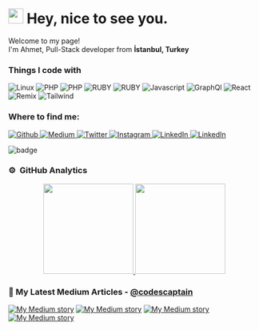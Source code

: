 <h1>
    <img src="https://emojis.slackmojis.com/emojis/images/1531849430/4246/blob-sunglasses.gif?1531849430" width="30"/> Hey, nice to see you.
</h1>
              

<p>Welcome to my page! </br> I'm Ahmet, Pull-Stack developer from <b>İstanbul, Turkey</b></p>
<h3>Things I code with</h3>
<p>
    <img alt="Linux" src="https://img.shields.io/badge/-linux-black?style=flat-square&logo=Linux"/>
    <img alt="PHP" src="https://img.shields.io/badge/-php-black?style=flat-square&logo=php"/>
    <img alt="PHP" src="https://img.shields.io/badge/-wordpress-blue?style=flat-square&logo=wordpress"/>
    <img alt="RUBY" src="https://img.shields.io/badge/-ruby-red?style=flat-square&logo=ruby"/>
    <img alt="RUBY" src="https://img.shields.io/badge/-RAILS-red?style=flat-square&logo=ruby-on-rails"/>
    <img alt="Javascript" src="https://img.shields.io/badge/-javascript-black?style=flat-square&logo=javascript"/>
    <img alt="GraphQl" src="https://img.shields.io/badge/-GraphQl-purple?style=flat-square&logo=graphql"/> 
    <img alt="React" src="https://img.shields.io/badge/-React-blue?style=flat-square&logo=react"/> 
    <img alt="Remix" src="https://img.shields.io/badge/-Remix-darkblue?style=flat-square&logo=remix"/>
    <img alt="Tailwind" src="https://img.shields.io/badge/-Tailwind-blue?style=flat-square&logo=tailwind"/> 
</p>
<h3>Where to find me:</h3>
<p>
    <a href="https://github.com/codescaptain/" target="_blank">
        <img alt="Github" src="https://img.shields.io/badge/GitHub-%2312100E.svg?&style=for-the-badge&logo=Github&logoColor=white"/>
    </a>
    <a href="https://medium.com/@codescaptain" target="_blank">
        <img alt="Medium" src="https://img.shields.io/badge/Medium-green?style=for-the-badge&logo=medium&logoColor=white"/>
    </a>
    <a href="https://twitter.com/codescaptain/" target="_blank">
        <img alt="Twitter" src="https://img.shields.io/badge/twitter-%231DA1F2.svg?&style=for-the-badge&logo=twitter&logoColor=white"/>
    </a>
    <a href="https://www.instagram.com/codescaptain/" target="_blank">
        <img alt="Instagram" src="https://img.shields.io/badge/instagram-%2312100E.svg?&style=for-the-badge&logo=instagram&logoColor=white"/>
    </a>
    <a href="https://www.linkedin.com/in/ahmet-kaptan/" target="_blank">
        <img alt="LinkedIn" src="https://img.shields.io/badge/linkedin-%230077B5.svg?&style=for-the-badge&logo=linkedin&logoColor=white"/>
    </a>
     <a href="https://www.linkedin.com/in/ahmet-kaptan/" target="_blank">
        <img alt="LinkedIn" src="https://www.codewars.com/users/codescaptain/badges/micro"/>
    </a>
</p>

![badge](./tryhackme/codesSiberci.png) 

### ⚙️ &nbsp;GitHub Analytics

<p align="center">
<a href="https://github.com/codescaptain">
  <img height="180em" src="https://github-readme-stats-eight-theta.vercel.app/api?username=codescaptain&show_icons=true&theme=algolia&include_all_commits=true&count_private=true"/>
  <img height="180em" src="https://github-readme-stats-eight-theta.vercel.app/api/top-langs/?username=codescaptain&layout=compact&langs_count=8&theme=algolia"/>
</a>
</p>

### 📝 My Latest Medium Articles - [@codescaptain](https://medium.com/@codescaptain)

[![My Medium story](https://medium-story.vercel.app/api?username=@codescaptain&index=0)](#)
[![My Medium story](https://medium-story.vercel.app/api?username=@codescaptain&index=1)](#)
[![My Medium story](https://medium-story.vercel.app/api?username=@codescaptain&index=2)](#)
[![My Medium story](https://medium-story.vercel.app/api?username=@codescaptain&index=3)](#)






